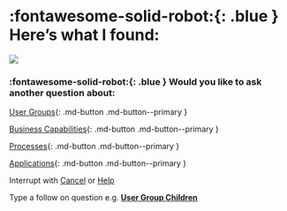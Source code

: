 # :fontawesome-solid-robot:{: .blue } Here’s what I found:

![](../images/chatbot-card-user-group.png)

### :fontawesome-solid-robot:{: .blue } Would you like to ask another question about:

[User Groups](../find-user-group-by){: .md-button .md-button--primary }

[Business Capabilities](../find-business-capability-by){: .md-button .md-button--primary }

[Processes](../find-process-by){: .md-button .md-button--primary }

[Applications](../find-applications-by){: .md-button .md-button--primary }

Interrupt with [Cancel](../cancel) or [Help](../help)

Type a follow on question e.g. **[User Group Children](../user-group-children-found)**
